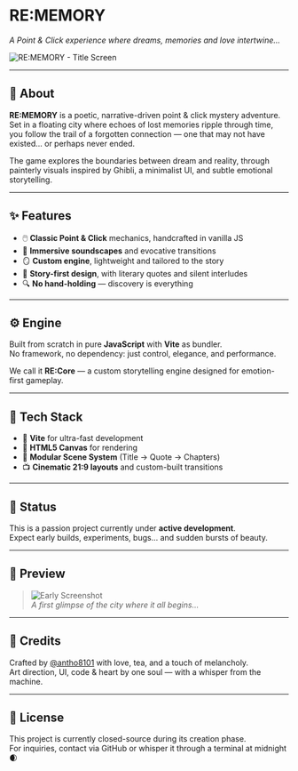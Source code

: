 # RE:MEMORY

*A Point & Click experience where dreams, memories and love intertwine...*

![RE:MEMORY - Title Screen](https://github.com/antho8101/Re-Memory/blob/main/src/assets/readme_banner.png?raw=true)

---

## 🌌 About

**RE:MEMORY** is a poetic, narrative-driven point & click mystery adventure.  
Set in a floating city where echoes of lost memories ripple through time, you follow the trail of a forgotten connection — one that may not have existed... or perhaps never ended.

The game explores the boundaries between dream and reality, through painterly visuals inspired by Ghibli, a minimalist UI, and subtle emotional storytelling.

---

## ✨ Features

- 🖱️ **Classic Point & Click** mechanics, handcrafted in vanilla JS  
- 🎼 **Immersive soundscapes** and evocative transitions  
- 🪞 **Custom engine**, lightweight and tailored to the story  
- 📖 **Story-first design**, with literary quotes and silent interludes  
- 🔍 **No hand-holding** — discovery is everything  

---

## ⚙️ Engine

Built from scratch in pure **JavaScript** with **Vite** as bundler.  
No framework, no dependency: just control, elegance, and performance.

We call it **RE:Core** — a custom storytelling engine designed for emotion-first gameplay.

---

## 🧪 Tech Stack

- 🧠 **Vite** for ultra-fast development  
- 🎨 **HTML5 Canvas** for rendering  
- 🧱 **Modular Scene System** (Title → Quote → Chapters)  
- 📺 **Cinematic 21:9 layouts** and custom-built transitions  

---

## 🚧 Status

This is a passion project currently under **active development**.  
Expect early builds, experiments, bugs... and sudden bursts of beauty.

---

## 📸 Preview

> ![Early Screenshot](public/assets/preview.png)  
*A first glimpse of the city where it all begins...*

---

## 🤍 Credits

Crafted by [@antho8101](https://github.com/antho8101) with love, tea, and a touch of melancholy.  
Art direction, UI, code & heart by one soul — with a whisper from the machine.

---

## 📜 License

This project is currently closed-source during its creation phase.  
For inquiries, contact via GitHub or whisper it through a terminal at midnight 🌒